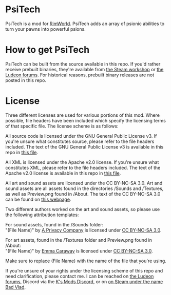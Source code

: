 # PsiTech
PsiTech is a mod for [RimWorld](https://rimworldgame.com/). PsiTech adds an array of psionic abilities to turn your pawns into powerful psions.

# How to get PsiTech
PsiTech can be built from the source available in this repo. If you'd rather receive prebuilt binaries, they're available from [the Steam workshop](https://steamcommunity.com/sharedfiles/filedetails/?id=2078892294) or [the Ludeon forums](https://ludeon.com/forums/index.php?topic=51887.0). For historical reasons, prebuilt binary releases are not posted in this repo.

# License
Three different licenses are used for various portions of this mod. Where possible, file headers have been included which specify the licensing terms of that specific file. The license scheme is as follows:
  
All source code is licensed under the GNU General Public License v3. If you're unsure what constitutes source, please refer to the file headers included. The text of the GNU General Public License v3 is available in this repo in [this file](gnu-gpl-v3.0.md).

All XML is licensed under the Apache v2.0 license. If you're unsure what constitutes XML, please refer to the file headers included. The text of the Apache v2.0 license is available in this repo in [this file](apache-v2.0.md).

All art and sound assets are licensed under the CC BY-NC-SA 3.0. Art and sound assets are all assets found in the directories /Sounds and /Textures, as well as Preview.png found in /About. The text of the CC BY-NC-SA 3.0 can be found on [this webpage](https://creativecommons.org/licenses/by-nc-sa/3.0/legalcode).

Two different authors worked on the art and sound assets, so please use the following attribution templates:

For sound assets, found in the /Sounds folder:  
"\(File Name\)" by [A Privacy Company](url=https://steamcommunity.com/id/tinykidtoo) is licensed under [CC BY-NC-SA 3.0](https://creativecommons.org/licenses/by-nc-sa/3.0/legalcode).

For art assets, found in the /Textures folder and Preview.png found in /About:  
"\(File Name\)" by [Emma Caraway](url=https://www.artstation.com/emma_where) is licensed under [CC BY-NC-SA 3.0](https://creativecommons.org/licenses/by-nc-sa/3.0/legalcode).

Make sure to replace \(File Name\) with the name of the file that you're using.

If you're unsure of your rights under the licensing scheme of this repo and need clarification, please contact me. I can be reached on [the Ludeon forums](https://ludeon.com/forums/index.php?action=profile), Discord via the [K's Mods Discord](https://discord.gg/nafJcyg), or on [on Steam under the name Bad Vlad](https://steamcommunity.com/id/0x536563726574/).
